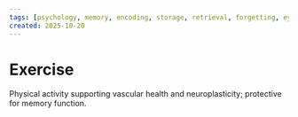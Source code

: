 ```yaml
---
tags: [psychology, memory, encoding, storage, retrieval, forgetting, eyewitness, amnesia, alzheimers, cte]
created: 2025-10-20
---
```

# Exercise

Physical activity supporting vascular health and neuroplasticity; protective for memory function.
